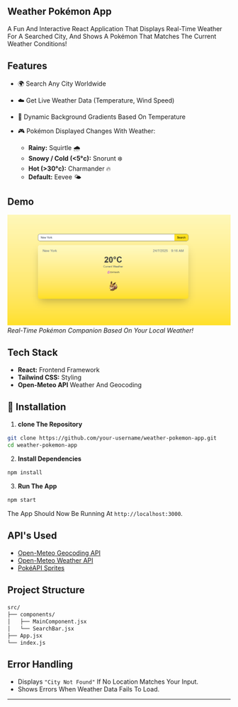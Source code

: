 ## Weather Pokémon App

A Fun And Interactive React Application That Displays Real-Time Weather For A Searched City, And Shows A Pokémon That Matches The Current Weather Conditions!

## Features

- 🌍 Search Any City Worldwide
- ☁️ Get Live Weather Data (Temperature, Wind Speed)
- 🧭 Dynamic Background Gradients Based On Temperature
- 🎮 Pokémon Displayed Changes With Weather:

  - **Rainy:** Squirtle 🌧️
  - **Snowy / Cold (<5°c):** Snorunt ❄️
  - **Hot (>30°c):** Charmander 🔥
  - **Default:** Eevee 🌤️

## Demo

![App Screenshot](src/assets/App-Screenshot.png)
_Real-Time Pokémon Companion Based On Your Local Weather!_

## Tech Stack

- **React:** Frontend Framework
- **Tailwind CSS:** Styling
- **Open-Meteo API** Weather And Geocoding

## 🔧 Installation

1. **clone The Repository**

```bash
git clone https://github.com/your-username/weather-pokemon-app.git
cd weather-pokemon-app
```

2. **Install Dependencies**

```bash
npm install
```

3. **Run The App**

```bash
npm start
```

The App Should Now Be Running At `http://localhost:3000`.

## API's Used

- [Open-Meteo Geocoding API](https://open-meteo.com/en/docs/geocoding-api)
- [Open-Meteo Weather API](https://open-meteo.com/en/docs)
- [PokéAPI Sprites](https://github.com/PokeAPI/sprites)

## Project Structure

```
src/
├── components/
│   ├── MainComponent.jsx
│   └── SearchBar.jsx
├── App.jsx
└── index.js
```

## Error Handling

- Displays `"City Not Found"` If No Location Matches Your Input.
- Shows Errors When Weather Data Fails To Load.

---
